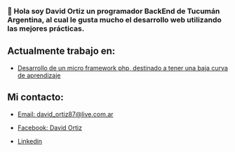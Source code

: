 ### 👋 Hola soy David Ortiz un programador BackEnd de Tucumán Argentina, al cual le gusta mucho el desarrollo web utilizando las mejores prácticas.

## Actualmente trabajo en:

- [Desarrollo de un micro framework php, destinado a tener una baja curva de aprendizaje](https://github.com/soporte00/free-framework)

## Mi contacto:
- [Email: david_ortiz87@live.com.ar](mailto:david_ortiz87@live.com.ar)

- [Facebook: David Ortiz](https://www.facebook.com/profile.php?id=100066432759773)

- [Linkedin ](https://www.linkedin.com/in/david-ortiz-62888621a/)
